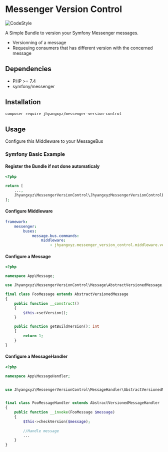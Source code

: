 # Messenger Version Control

![CodeStyle](https://travis-ci.org/jhyangxyz/messenger-version-control.svg?branch=master)


A Simple Bundle to version your Symfony Messenger messages.

* Versionning of a message
* Requeuing consumers that has different version with the concerned message

## Dependencies
* PHP >= 7.4
* symfony/messenger

## Installation

```bash
composer require jhyangxyz/messenger-version-control
```

## Usage

Configure this Middleware to your MessageBus

### Symfony Basic Example

#### Register the Bundle if not done automaticaly

```php
<?php

return [
    ...,
    Jhyangxyz\MessengerVersionControl\JhyangxyzMessengerVersionControlBundle::class => ['all' => true],
];

```

#### Configure Middleware

```yaml
framework:
    messenger:
        buses:
            message.bus.commands:
                middleware:
                    - jhyangxyz.messenger_version_control.middleware.version_checker_middleware
```

#### Configure a Message

```php
<?php

namespace App\Message;

use Jhyangxyz\MessengerVersionControl\Message\AbstractVersionedMessage;

final class FooMessage extends AbstractVersionedMessage
{
    public function __construct()
    {
        $this->setVersion();
    }

    public function getBuildVersion(): int
    {
        return 1;
    }
}
```

#### Configure a MessageHandler

```php
<?php

namespace App\MessageHandler;


use Jhyangxyz\MessengerVersionControl\MessageHandler\AbstractVersionedMessageHandler;


final class FooMessageHandler extends AbstractVersionedMessageHandler
{
    public function __invoke(FooMessage $message)
    {
        $this->checkVersion($message);  
        
        //Handle message
        ...
    }
}
```
